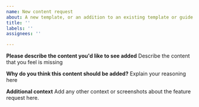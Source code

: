 ```yaml
---
name: New content request 
about: A new template, or an addition to an existing template or guide
title: ''
labels: ''
assignees: ''

---
```


**Please describe the content you'd like to see added**
Describe the content that you feel is missing

**Why do you think this content should be added?**
Explain your reasoning here

**Additional context**
Add any other context or screenshots about the feature request here.
